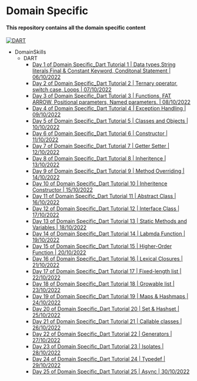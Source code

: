# Domain Specific

#### This repository contains all the domain specific content

[![DART](https://img.shields.io/badge/DART-2.18.2-blue)](https://dart.dev/get-dart)

- DomainSkills
    - DART
        - [Day 1 of Domain Specific_Dart Tutorial 1 | Data types,String literals,Final & Constant Keyword, Conditonal Statement | 06/10/2022](https://github.com/rohit-753/DomainSkills/tree/main/01_Day%201%20of%20Domain%20Specific_Dart%20Tuitorial%201)
        - [Day 2 of Domain Specific_Dart Tutorial 2 | Ternary operator, switch case, Loops | 07/10/2022](https://github.com/rohit-753/DomainSkills/tree/main/02_Day%202%20of%20Domain%20Specific_Dart%20Tuitorial%202)
        - [Day 3 of Domain Specific_Dart Tutorial 3 | Functions, FAT ARROW, Positional parameters, Named parameters. | 08/10/2022](https://github.com/rohit-753/DomainSkills/tree/main/03_Day%203%20of%20Domain%20Specific_Dart%20Tuitorial%203)
        - [Day 4 of Domain Specific_Dart Tutorial 4 | Exception Handling | 09/10/2022](https://github.com/rohit-753/DomainSkills/tree/main/04_Day%204%20of%20Domain%20Specific_Dart%20Tuitorial%204)
        - [Day 5 of Domain Specific_Dart Tutorial 5 | Classes and Objects | 10/10/2022](https://github.com/rohit-753/DomainSkills/tree/main/05_Day%205%20of%20Domain%20Specific_Dart%20Tuitorial%205)
        - [Day 6 of Domain Specific_Dart Tutorial 6 | Constructor | 11/10/2022](https://github.com/rohit-753/DomainSkills/tree/main/06_Day%206%20of%20Domain%20Specific_Dart%20Tuitorial%206)
        - [Day 7 of Domain Specific_Dart Tutorial 7 | Getter Setter | 12/10/2022](https://github.com/rohit-753/DomainSkills/tree/main/07_Day%207%20of%20Domain%20Specific_Dart%20Tutorial%207)
        - [Day 8 of Domain Specific_Dart Tutorial 8 | Inheritence | 13/10/2022](https://github.com/rohitranjan753/DomainSkills/tree/main/08_Day%208%20of%20Domain%20Specific_Dart%20Tutorial%208_Inheritence)
        - [Day 9 of Domain Specific_Dart Tutorial 9 | Method Overriding | 14/10/2022](https://github.com/rohitranjan753/DomainSkills/tree/main/09_Day%209%20of%20Domain%20Specific_Dart%20Tutorial%209_Method%20Overriding)
        - [Day 10 of Domain Specific_Dart Tutorial 10 | Inheritence Constructor | 15/10/2022](https://github.com/rohitranjan753/DomainSkills/tree/main/10_Day%2010%20of%20Domain%20Specific_Dart%20Tutorial%209_Inheritence%20Constructor)
        - [Day 11 of Domain Specific_Dart Tutorial 11 | Abstract Class | 16/10/2022](https://github.com/rohitranjan753/DomainSkills/tree/main/11_Day%2011%20of%20Domain%20Specific_Dart%20Tutorial%2011_Abstract%20Class)
        - [Day 12 of Domain Specific_Dart Tutorial 12 | Interface Class | 17/10/2022](https://github.com/rohitranjan753/DomainSkills/tree/main/12_Day%2012%20of%20Domain%20Specific_Dart%20Tutorial%2012_Interface%20Class)
        - [Day 13 of Domain Specific_Dart Tutorial 13 | Static Methods and Variables | 18/10/2022](https://github.com/rohitranjan753/DomainSkills/tree/main/13_Day%2013%20of%20Domain%20Specific_Dart%20Tutorial%2013_Static%20Methods%20and%20Variables)
        - [Day 14 of Domain Specific_Dart Tutorial 14 | Labmda Function | 19/10/2022](https://github.com/rohitranjan753/DomainSkills/tree/main/14_Day%2014%20of%20Domain%20Specific_Dart%20Tutorial%2014_Labmda%20Function)
        - [Day 15 of Domain Specific_Dart Tutorial 15 | Higher-Order Function | 20/10/2022](https://github.com/rohitranjan753/DomainSkills/tree/main/15_Day%2015%20of%20Domain%20Specific_Dart%20Tutorial%2015_Higher-Order%20Function)
        - [Day 16 of Domain Specific_Dart Tutorial 16 | Lexical Closures | 21/10/2022](https://github.com/rohitranjan753/DomainSkills/tree/main/16_Day%2016%20of%20Domain%20Specific_Dart%20Tutorial%2016_Lexical%20Closures)
        - [Day 17 of Domain Specific_Dart Tutorial 17 | Fixed-length list | 22/10/2022](https://github.com/rohitranjan753/DomainSkills/tree/main/17_Day%2017%20of%20Domain%20Specific_Dart%20Tutorial%2017_Fixed-length%20list)
        - [Day 18 of Domain Specific_Dart Tutorial 18 | Growable list | 23/10/2022](https://github.com/rohitranjan753/DomainSkills/tree/main/18_Day%2018%20of%20Domain%20Specific_Dart%20Tutorial%2018_Growable%20list)
        - [Day 19 of Domain Specific_Dart Tutorial 19 | Maps & Hashmaps | 24/10/2022](https://github.com/rohitranjan753/DomainSkills/tree/main/19_Day%2019%20of%20Domain%20Specific_Dart%20Tutorial%2019_Maps%20%26%20Hashmaps)
        - [Day 20 of Domain Specific_Dart Tutorial 20 | Set & Hashset | 25/10/2022](https://github.com/rohitranjan753/DomainSkills/tree/main/20_Day%2020%20of%20Domain%20Specific_Dart%20Tutorial%2020_Set%20%26%20Hashset)
        - [Day 21 of Domain Specific_Dart Tutorial 21 | Callable classes | 26/10/2022](https://github.com/rohitranjan753/DomainSkills/tree/main/21_Day%2021%20of%20Domain%20Specific_Dart%20Tutorial%2021_Callable%20classes)
        - [Day 22 of Domain Specific_Dart Tutorial 22 | Generators | 27/10/2022](https://github.com/rohitranjan753/DomainSkills/tree/main/22_Day%2022%20of%20Domain%20Specific_Dart%20Tutorial%2022_Generators)
        - [Day 23 of Domain Specific_Dart Tutorial 23 | Isolates | 28/10/2022](https://github.com/rohitranjan753/DomainSkills/tree/main/23_Day%2023%20of%20Domain%20Specific_Dart%20Tutorial%2023_Isolates)
        - [Day 24 of Domain Specific_Dart Tutorial 24 | Typedef | 29/10/2022](https://github.com/rohitranjan753/DomainSkills/tree/main/24_Day%2024%20of%20Domain%20Specific_Dart%20Tutorial%2024_Typedef)
        - [Day 25 of Domain Specific_Dart Tutorial 25 | Async | 30/10/2022](https://github.com/rohitranjan753/DomainSkills/tree/main/25_Day%2025%20of%20Domain%20Specific_Dart%20Tutorial%2025_Async)
